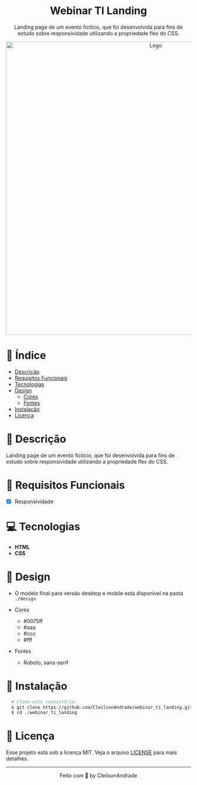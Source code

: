 <div align="center">
  <h1>Webinar TI Landing</h1>
  <p>Landing page de um evento fictício, que foi desenvolvida para fins de estudo sobre responsividade utilizando a propriedade flex do CSS.</p>
  <img src="./design/desktop.gif" alt="Logo" width="800">
</div>

# 📒 Índice
* [Descrição](#descrição)
* [Requisitos Funcionais](#requisitos)
* [Tecnologias](#tecnologias)
* [Design](#design)
  * [Cores](#cores)
  * [Fontes](#fontes)
* [Instalação](#instalação)
* [Licença](#licença)

# 📃 <span id="descrição">Descrição</span>
Landing page de um evento fictício, que foi desenvolvida para fins de estudo sobre responsividade utilizando a propriedade flex do CSS.

# 📌 <span id="requisitos">Requisitos Funcionais</span>
- [x] Responsividade<br>

# 💻 <span id="tecnologias">Tecnologias</span>
- **HTML**
- **CSS**

# 🎨 <span id="design">Design</span>
- O modelo final para versão desktop e mobile está disponível na pasta `./design`

- <span id="cores">Cores<br></span>
  * #0075ff<br>
  * #aaa<br>
  * #ccc<br>
  * #fff<br>

- <span id="fontes">Fontes<br></span>
  * Roboto, sans-serif

# 🚀 <span id="instalação">Instalação</span>
```bash
  # Clone este repositório:
  $ git clone https://github.com/CleilsonAndrade/webinar_ti_landing.git
  $ cd ./webinar_ti_landing
```

# 📝 <span id="licença">Licença</span>
Esse projeto está sob a licença MIT. Veja o arquivo [LICENSE](LICENSE) para mais detalhes.

---

<p align="center">
  Feito com 💜 by CleilsonAndrade
</p>